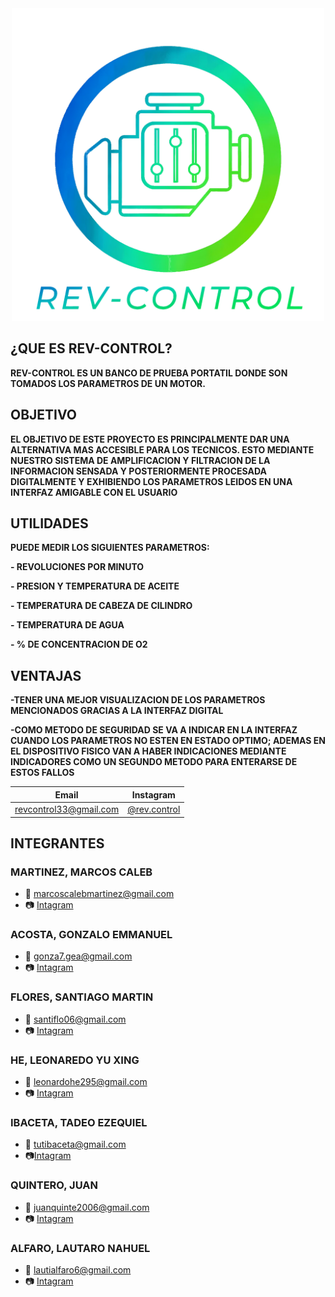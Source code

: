<div align="center"> 

<img src="https://github.com/impatrq/revcontrol/blob/main/Imagenes/LOGO%20REV%20CONTROL%20OFICIAL2.png?raw=true" alt="Logo REV CONTROL OFICIAL" style="max-width: 100%; height: auto; width: 500px;">

</div>

## ¿QUE ES REV-CONTROL?
**REV-CONTROL ES UN BANCO DE PRUEBA PORTATIL DONDE SON TOMADOS LOS PARAMETROS DE UN MOTOR.**

## OBJETIVO
**EL OBJETIVO DE ESTE PROYECTO ES PRINCIPALMENTE DAR UNA ALTERNATIVA MAS ACCESIBLE PARA LOS TECNICOS. ESTO MEDIANTE NUESTRO SISTEMA DE AMPLIFICACION Y FILTRACION DE LA INFORMACION SENSADA Y POSTERIORMENTE PROCESADA DIGITALMENTE Y EXHIBIENDO LOS PARAMETROS LEIDOS EN UNA INTERFAZ AMIGABLE CON EL USUARIO** 


## UTILIDADES
**PUEDE MEDIR LOS SIGUIENTES PARAMETROS:**

**- REVOLUCIONES POR MINUTO**

**- PRESION Y TEMPERATURA DE ACEITE**

**- TEMPERATURA DE CABEZA DE CILINDRO**

**- TEMPERATURA DE AGUA**

**- % DE CONCENTRACION DE O2**


## VENTAJAS
**-TENER UNA MEJOR VISUALIZACION DE LOS PARAMETROS MENCIONADOS GRACIAS A LA INTERFAZ DIGITAL**

**-COMO METODO DE SEGURIDAD SE VA A INDICAR EN LA INTERFAZ CUANDO LOS PARAMETROS NO ESTEN EN ESTADO OPTIMO; ADEMAS EN EL DISPOSITIVO FISICO VAN A HABER INDICACIONES MEDIANTE INDICADORES COMO UN SEGUNDO METODO PARA ENTERARSE DE ESTOS FALLOS**

<div align="center">

| Email | Instagram |
|-------|-----------|
|revcontrol33@gmail.com|[@rev.control](https://www.instagram.com/rev.control/?next=%2F&hl=es)|

</div>

## INTEGRANTES
### MARTINEZ, MARCOS CALEB
- 📧 marcoscalebmartinez@gmail.com
- 📷 [Intagram](https://www.instagram.com/marcoos_caleb/)

### ACOSTA, GONZALO EMMANUEL
- 📧 gonza7.gea@gmail.com
- 📷 [Intagram](https://www.instagram.com/gonzaa.acostaa/)

### FLORES, SANTIAGO MARTIN
- 📧 santiflo06@gmail.com
- 📷 [Intagram](https://www.instagram.com/santiflors_/)

### HE, LEONAREDO YU XING
- 📧 leonardohe295@gmail.com 
- 📷 [Intagram](https://www.instagram.com/leoo_hee/)

### IBACETA, TADEO EZEQUIEL
- 📧 tutibaceta@gmail.com
- 📷[Intagram](https://www.instagram.com/tadeooibaceta/)

### QUINTERO, JUAN 
- 📧 juanquinte2006@gmail.com
- 📷 [Intagram](https://www.instagram.com/juann_quinte2/)

### ALFARO, LAUTARO NAHUEL
- 📧 lautialfaro6@gmail.com
- 📷 [Intagram](https://www.instagram.com/lautaroalfaro14/)






